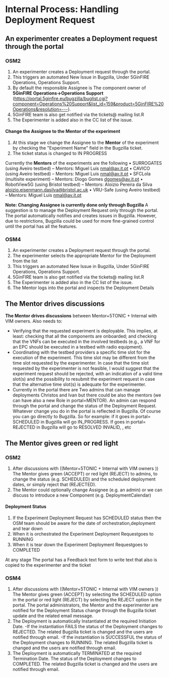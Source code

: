 <!-- TITLE: Internal Process -->
<!-- SUBTITLE: Handling Deployment Request -->

# Internal Process: Handling Deployment Request
## An experimenter creates a Deployment request through the portal
### OSM2
1) An experimenter creates a Deployment request through the portal. 
2) This triggers an automated New Issue in Bugzilla, Under 5GinFIRE Operations, Operations Support. 
3) By default the responsible Assignee is The component owner of **5GinFIRE Operations->Operations Support** (https://portal.5ginfire.eu/bugzilla/buglist.cgi?component=Operations%20Support&list_id=159&product=5GinFIRE%20Operations&resolution=---). 
4) 5GinFIRE team is also get notified via the tickets@ mailing list.R
5) The Experimenter is added also in the CC list of the issue.

#### Change the Assignee to the Mentor of the experiment

1) At this stage we  change the Assignee to the **Mentor** of the experiment by checking the "Experiment Name" field in the Bugzilla ticket.
2) The ticket status is changed to IN PROGRESS

Currently the **Mentors** of the experiments are the following
• SURROGATES (using Aveiro testbed) – Mentors: Miguel Luis <nmal@av.it.pt>
• CAVICO (using Aveiro testbed) – Mentors: Miguel Luis <nmal@av.it.pt>
• SFCLola (multisite experiment) – Mentors: Diogo Gomes <dgomes@av.it.pt>
• RobotView5G (using Bristol testbed) – Mentors: Aloizio Pereira da Silva <aloizio.eisenmann.dasilva@bristol.ac.uk>
• VRU-Safe (using Aveiro testbed) – Mentors: Miguel Luis <nmal@av.it.pt>

**Note: Changing Assignee is currently done only through Bugzilla** A suggestion is to manage the Deployment Request only through the portal. The portal automatically notifies and creates issues in Bugzilla. However, due to restrictions, Bugzilla could be used for more fine-grained control until the portal has all the features.

### OSM4
1) An experimenter creates a Deployment request through the portal. 
2) The experimenter selects the appropriate Mentor for the Deployment from the list
3) This triggers an automated New Issue in Bugzilla, Under 5GinFIRE Operations, Operations Support. 
4) 5GinFIRE team is also get notified via the tickets@ mailing list.R
5) The Experimenter is added also in the CC list of the issue.
6) The Mentor logs into the portal and inspects the Deployment Details

## The Mentor drives discussions

**The Mentor drives discussions**  between Mentor+5TONIC + Internal with VIM owners.
Also needs to:
+ Verifying that the requested experiment is deployable. This implies, at least: checking that all the components are onboarded; and checking that the VNFs can be executed in the involved testbeds (e.g.,  a VNF for an EPC should be executed in a testbed with radio equipment).
+ Coordinating with the testbed providers a specific time slot for the execution of the experiment. This time slot may be different from the time slot requested by the experimenter. In case that the time slot requested by the experimenter is not feasible, I would suggest that the experiment request should be rejected, with an indication of a valid time slot(s) and the possibility to resubmit the experiment request in case that the alternative time slot(s) is adequate for the experimenter.
+ Currently in the portal there are Two admins that can manage deployments Christos and Ivan but there could be also the mentors (we can have also a new Role in portal=MENTOR). An admin can respond through the portal and change the status of the Deployment Request. Whatever change you do in the portal is reflected in Bugzilla. Of course you can go directly to Bugzilla. So for example: 
if it goes in portal= SCHEDULED in Bugzilla will go IN_PROGRESS. If goes in portal= REJECTED in Bugzilla will go to RESOLVED INVALID, , etc

## The Mentor gives green or red light
### OSM2
1) After discussions with ((Mentor+5TONIC + Internal with VIM owners )) The Mentor gives green (ACCEPT) or red light (REJECT) to admins, to change the status (e.g. SCHEDULED) and the scheduled deployment dates, or simply reject that (REJECTED).
2) The Mentor could optionally change Assignee (e.g. an admin) or we can discuss to introduce a new Component (e.g. DeploymentCalendar)
####  Deployment Status
1) If the Experiment Deployment Request has SCHEDULED status then the OSM team should be aware for the date of orchestration,deployment and tear down
2) When it is orchestrated the Experiment Deployment Requestgoes to RUNNING
3) When it is tear down the Experiment Deployment Requestgoes to COMPLETED

At any stage The portal has a Feedback text form to write text that also is copied to the experimenter and the ticket

### OSM4
1) After discussions with ((Mentor+5TONIC + Internal with VIM owners )) The Mentor gives green (ACCEPT) by selecting the SCHEDULED option in the portal or red light (REJECT) by selecting the REJECT option in the portal. The portal administrators, the Mentor and the experimenter are notified for the Deployment Status change through the Bugzilla ticket update and the related email message.
2) The Deployment is automatically Instantiated at the required Initiation Date. 
			-If the instantiation FAILS the status of the Deployment changes to REJECTED. The related Bugzilla ticket is changed and the users are notified through email.
			-If the instantiation is SUCCESSFUL the status of the Deployment changes to RUNNING. The related Bugzilla ticket is changed and the users are notified through email.
3) The Deployment is automatically TERMINATED at the required Termination Date. The status of the Deployment changes to COMPLETED. The related Bugzilla ticket is changed and the users are notified through email.